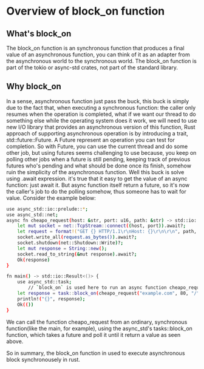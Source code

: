 # Overview of block_on function
## What's block_on
The block_on function is an synchronous function that produces a final value of an asynchronous function, you can think of it as an adapter from the asynchronous world to the synchronous world. The block_on function is part of the tokio or async-std crates, not part of the standard library.

## Why block_on 
In a sense, asynchronous function just pass the buck, this buck is simply due to the fact that, when executing a synchronous function: the caller only resumes when the operation is completed, what if we want our thread to do something else while the operating system does it work, we will need to use new I/O library that provides an asynchronous version of this function, Rust approach of supporting asynchronous operation is by introducing a trait, std::future::Future. A Future represent an operation you can test for completion. So with Future, you can use the current thread and do some other job, but using futures seems challenging to use because, you keep on polling other jobs when a future is still pending, keeping track of previous futures who's pending and what should be done once its finish, somehow ruin the simplicity of the asynchronous function. Well this buck is solve using .await expression.  it's true that it easy to get the value of an async function: just await it. But async function itself return a future, so it's now the caller's job to do the polling somehow, thus someone has to wait for value. 
Consider the example below:
```sh
use async_std::io::prelude::*;
use async_std::net;
async fn cheapo_request(host: &str, port: u16, path: &str) -> std::io::Result<String> {
    let mut socket = net::TcpStream::connect((host, port)).await?;
    let request = format!("GET {} HTTP/1.1\r\nHost: {}\r\n\r\n", path, host);
    socket.write_all(request.as_bytes()).await?;
    socket.shutdown(net::Shutdown::Write)?;
    let mut response = String::new();
    socket.read_to_string(&mut response).await?;
    Ok(response)
}
```

```sh
fn main() -> std::io::Result<()> {
    use async_std::task;
        // `block_on` is used here to run an async function cheapo_request in a synchronous context.
    let response = task::block_on(cheapo_request("example.com", 80, "/"))?;
    println!("{}", response);
    Ok(())
}
```

We can call the function cheapo_request from an ordinary, synchronous function(like the main, for example), using the async_std's tasks::block_on function, which takes a future and poll it until it return a value as seen above.

So in summary, the block_on function in used to execute asynchronous block synchronousely in rust.





